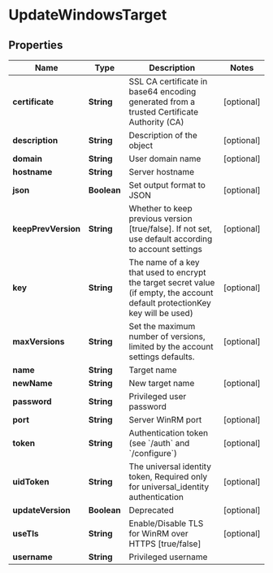 

# UpdateWindowsTarget


## Properties

Name | Type | Description | Notes
------------ | ------------- | ------------- | -------------
**certificate** | **String** | SSL CA certificate in base64 encoding generated from a trusted Certificate Authority (CA) |  [optional]
**description** | **String** | Description of the object |  [optional]
**domain** | **String** | User domain name |  [optional]
**hostname** | **String** | Server hostname | 
**json** | **Boolean** | Set output format to JSON |  [optional]
**keepPrevVersion** | **String** | Whether to keep previous version [true/false]. If not set, use default according to account settings |  [optional]
**key** | **String** | The name of a key that used to encrypt the target secret value (if empty, the account default protectionKey key will be used) |  [optional]
**maxVersions** | **String** | Set the maximum number of versions, limited by the account settings defaults. |  [optional]
**name** | **String** | Target name | 
**newName** | **String** | New target name |  [optional]
**password** | **String** | Privileged user password | 
**port** | **String** | Server WinRM port |  [optional]
**token** | **String** | Authentication token (see &#x60;/auth&#x60; and &#x60;/configure&#x60;) |  [optional]
**uidToken** | **String** | The universal identity token, Required only for universal_identity authentication |  [optional]
**updateVersion** | **Boolean** | Deprecated |  [optional]
**useTls** | **String** | Enable/Disable TLS for WinRM over HTTPS [true/false] |  [optional]
**username** | **String** | Privileged username | 



